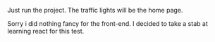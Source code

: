 Just run the project. The traffic lights will be the home page.

Sorry i did nothing fancy for the front-end. I decided to take a stab at learning react for this test.
